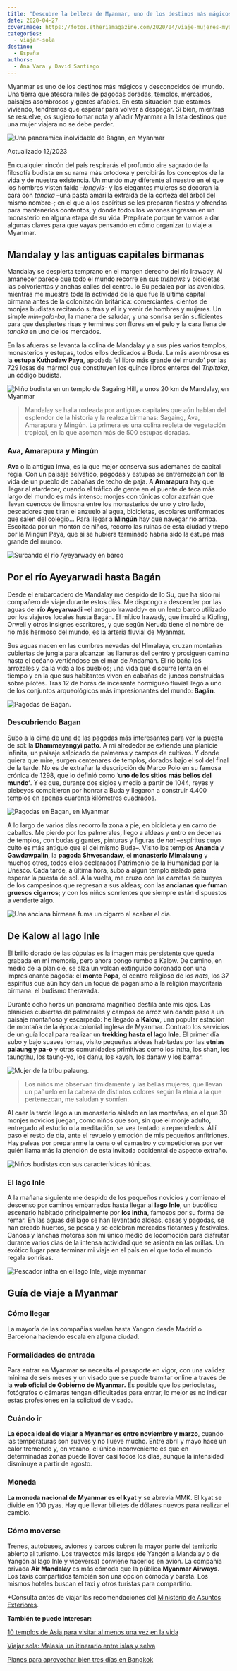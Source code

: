 ```yaml
---
title: "Descubre la belleza de Myanmar, uno de los destinos más mágicos del mundo"
date: 2020-04-27
coverImage: https://fotos.etheriamagazine.com/2020/04/viaje-mujeres-myanmar-bagan.jpg
categories: 
  - viajar-sola
destino: 
  - España
authors: 
  - Ana Vara y David Santiago
---
```


Myanmar es uno de los destinos más mágicos y desconocidos del mundo. Una tierra que 
atesora miles de pagodas doradas, templos, mercados, paisajes asombrosos y gentes 
afables. En esta situación que estamos viviendo, tendremos que esperar para volver a 
despegar. Si bien, mientras se resuelve, os sugiero tomar nota y añadir Myanmar a la 
lista destinos que una mujer viajera no se debe perder. 

![Una panorámica inolvidable de Bagan, en Myanmar](https://fotos.etheriamagazine.com/2020/04/viaje-mujeres-myanmar-bagan.jpg "Una panorámica inolvidable de Bagan. © David Santiago")

Actualizado 12/2023 

En cualquier rincón del país respirarás el profundo aire sagrado de la filosofía budista 
en su rama más ortodoxa y percibirás los conceptos de la vida y de nuestra existencia. 
Un mundo muy diferente al nuestro en el que los hombres visten falda –_longyis–_ y las 
elegantes mujeres se decoran la cara con _tanaka_ –una pasta amarilla extraída de la 
corteza del árbol del mismo nombre–; en el que a los espíritus se les preparan fiestas y 
ofrendas para mantenerlos contentos, y donde todos los varones ingresan en un monasterio 
en alguna etapa de su vida. Prepárate porque te vamos a dar algunas claves para que 
vayas pensando en cómo organizar tu viaje a Myanmar. 

## Mandalay y las antiguas capitales birmanas

Mandalay se despierta temprano en el margen derecho del río Irawady. Al amanecer parece 
que todo el mundo recorre en sus _trishaws_ y bicicletas las polvorientas y anchas 
calles del centro. Io Su pedalea por las avenidas, mientras me muestra toda la actividad 
de la que fue la última capital birmana antes de la colonización británica: 
comerciantes, cientos de monjes budistas recitando sutras y el ir y venir de hombres y 
mujeres. Un simple _min-gala-ba_, la manera de saludar, y una sonrisa serán suficientes 
para que despiertes risas y termines con flores en el pelo y la cara llena de _tanaka_ 
en uno de los mercados. 

En las afueras se levanta la colina de Mandalay y a sus pies varios templos, monasterios 
y estupas, todos ellos dedicados a Buda. La más asombrosa es la **estupa Kuthodaw 
Paya**, apodada ‘el libro más grande del mundo’ por las 729 losas de mármol que 
constituyen los quince libros enteros del _Tripitaka_, un código budista. 

![Niño budista en un templo de Sagaing Hill, a unos 20 km de Mandalay, en Myanmar](https://fotos.etheriamagazine.com/2020/04/viaje-myanmar-sagaing-hill-mandalay.jpg "Niño budista en un templo de Sagaing Hill, a unos 20 km de Mandalay. © David Santiago")

> Mandalay se halla rodeada por antiguas capitales que aún hablan del esplendor de la 
> historia y la realeza birmanas: Sagaing, Ava, Amarapura y Mingún. La primera es una 
> colina repleta de vegetación tropical, en la que asoman más de 500 estupas doradas. 

### Ava, Amarapura y Mingún

**Ava** o la antigua Inwa, es la que mejor conserva sus ademanes de capital regia. Con 
un paisaje selvático, pagodas y estupas se entremezclan con la vida de un pueblo de 
cabañas de techo de paja. A **Amarapura** hay que llegar al atardecer, cuando el tráfico 
de gente en el puente de teca más largo del mundo es más intenso: monjes con túnicas 
color azafrán que llevan cuencos de limosna entre los monasterios de uno y otro lado, 
pescadores que tiran el anzuelo al agua, bicicletas, escolares uniformados que salen del 
colegio… Para llegar a **Mingún** hay que navegar río arriba. Escoltada por un montón de 
niños, recorro las ruinas de esta ciudad y trepo por la Mingún Paya, que si se hubiera 
terminado habría sido la estupa más grande del mundo. 

![Surcando el río Ayeyarwady en barco](https://fotos.etheriamagazine.com/2020/04/viaje-mujeres-ayeyarwady.jpg "Surcando el río Ayeyarwady. © David Santiago")

## Por el río Ayeyarwadi hasta Bagán

Desde el embarcadero de Mandalay me despido de Io Su, que ha sido mi compañero de viaje 
durante estos días. Me dispongo a descender por las aguas del **río Ayeyarwadi** –el 
antiguo Irawaddy- en un lento barco utilizado por los viajeros locales hasta Bagán. El 
mítico Irawady, que inspiró a Kipling, Orwell y otros insignes escritores, y que según 
Neruda tiene el nombre de río más hermoso del mundo, es la arteria fluvial de Myanmar. 

Sus aguas nacen en las cumbres nevadas del Himalaya, cruzan montañas cubiertas de jungla 
para alcanzar las llanuras del centro y prosiguen camino hasta el océano vertiéndose en 
el mar de Andamán. El río baña los arrozales y da la vida a los pueblos; una vida que 
discurre lenta en el tiempo y en la que sus habitantes viven en cabañas de juncos 
construidas sobre pilotes. Tras 12 de horas de incesante hormigueo fluvial llego a uno 
de los conjuntos arqueológicos más impresionantes del mundo: **Bagán**. 

![Pagodas de Bagan.](https://fotos.etheriamagazine.com/2020/04/viaje-mujeres-myanmar-Burma-templos.jpg "Pagodas de Bagan. © David Santiago")

### Descubriendo Bagan

Subo a la cima de una de las pagodas más interesantes para ver la puesta de sol: la 
**Dhammayangyi patto**. A mi alrededor se extiende una planicie infinita, un paisaje 
salpicado de palmeras y campos de cultivos. Y donde quiera que mire, surgen centenares 
de templos, dorados bajo el sol del final de la tarde. No es de extrañar la descripción 
de Marco Polo en su famosa crónica de 1298, que lo definió como ‘**uno de los sitios más 
bellos del mundo’**. Y es que, durante dos siglos y medio a partir de 1044, reyes y 
plebeyos compitieron por honrar a Buda y llegaron a construir 4.400 templos en apenas 
cuarenta kilómetros cuadrados. 

![Pagodas en Bagan, en Myanmar](https://fotos.etheriamagazine.com/2020/04/viaje-mujeres-myanmar-pagodas-estupas-pagan.jpg "Pagodas en Bagan, en Myanmar. © David Santiago")

A lo largo de varios días recorro la zona a pie, en bicicleta y en carro de caballos. Me 
pierdo por los palmerales, llego a aldeas y entro en decenas de templos, con budas 
gigantes, pinturas y figuras de _nat_ –espíritus cuyo culto es más antiguo que el del 
mismo Buda–. Visito los templos **Ananda** y **Gawdawpalin**, la **pagoda Shwesandaw**, 
el **monasterio Mimalaung** y muchos otros, todos ellos declarados Patrimonio de la 
Humanidad por la Unesco. Cada tarde, a última hora, subo a algún templo aislado para 
esperar la puesta de sol. A la vuelta, me cruzo con las carretas de bueyes de los 
campesinos que regresan a sus aldeas; con las **ancianas que fuman gruesos cigarros**; y 
con los niños sonrientes que siempre están dispuestos a venderte algo. 

![Una anciana birmana fuma un cigarro al acabar el día.](https://fotos.etheriamagazine.com/2020/04/viaje-mujeres-myanmar-birmana-fumando-pagan.jpg "Una anciana birmana fuma un cigarro al acabar el día. © David Santiago")

## De Kalow al lago Inle

El brillo dorado de las cúpulas es la imagen más persistente que queda grabada en mi 
memoria, pero ahora pongo rumbo a Kalow. De camino, en medio de la planicie, se alza un 
volcán extinguido coronado con una impresionante pagoda: el **monte Popa**, el centro 
religioso de los _nats_, los 37 espíritus que aún hoy dan un toque de paganismo a la 
religión mayoritaria birmana: el budismo theravada. 

Durante ocho horas un panorama magnífico desfila ante mis ojos. Las planicies cubiertas 
de palmerales y campos de arroz van dando paso a un paisaje montañoso y escarpado: he 
llegado a **Kalow**, una popular estación de montaña de la época colonial inglesa de 
Myanmar. Contrato los servicios de un guía local para realizar un **trekking hasta el 
lago Inle**. El primer día subo y bajo suaves lomas, visito pequeñas aldeas habitadas 
por las **etnias palaung y pa-o** y otras comunidades primitivas como los intha, los 
shan, los taungthu, los taung-yo, los danu, los kayah, los danaw y los bamar. 

![Mujer de la tribu palaung.](https://fotos.etheriamagazine.com/2020/04/viaje-mujeres-myanmar-burma-mujer-jirafa.jpg "Mujer de la tribu palaung. © David Santiago")

> Los niños me observan tímidamente y las bellas mujeres, que llevan un pañuelo en la 
> cabeza de distintos colores según la etnia a la que pertenezcan, me saludan y sonríen. 

Al caer la tarde llego a un monasterio aislado en las montañas, en el que 30 monjes 
novicios juegan, como niños que son, sin que el monje adulto, entregado al estudio o la 
meditación, se vea tentado a reprenderlos. Allí paso el resto de día, ante el revuelo y 
emoción de mis pequeños anfitriones. Hay peleas por prepararme la cena o el camastro y 
competiciones por ver quién llama más la atención de esta invitada occidental de aspecto 
extraño. 

![Niños budistas con sus características túnicas.](https://fotos.etheriamagazine.com/2020/04/myanmar-ninos-budistas.jpg "Niños budistas con sus características túnicas. © David Santiago")

### El lago Inle

A la mañana siguiente me despido de los pequeños novicios y comienzo el descenso por 
caminos embarrados hasta llegar al **lago Inle**, un bucólico escenario habitado 
principalmente por **los intha**, famosos por su forma de remar. En las aguas del lago 
se han levantado aldeas, casas y pagodas, se han creado huertos, se pesca y se celebran 
mercados flotantes y festivales. Canoas y lanchas motoras son mi único medio de 
locomoción para disfrutar durante varios días de la intensa actividad que se asienta en 
las orillas. Un exótico lugar para terminar mi viaje en el país en el que todo el mundo 
regala sonrisas. 

![Pescador intha en el lago Inle, viaje myanmar](https://fotos.etheriamagazine.com/2020/04/viaje-mujeres-myanmar-burma-arrozales.jpg "Pescador intha en el lago Inle.")

## Guía de viaje a Myanmar

### Cómo llegar

La mayoría de las compañías vuelan hasta Yangon desde Madrid o Barcelona haciendo escala 
en alguna ciudad. 

### Formalidades de entrada

Para entrar en Myanmar se necesita el pasaporte en vigor, con una validez mínima de seis 
meses y un visado que se puede tramitar online a través de la **web oficial de Gobierno 
de Myanmar.** Es posible que los periodistas, fotógrafos o cámaras tengan dificultades 
para entrar, lo mejor es no indicar estas profesiones en la solicitud de visado. 

### Cuándo ir

**La época ideal de viajar a Myanmar es entre noviembre y marzo**, cuando las 
temperaturas son suaves y no llueve mucho. Entre abril y mayo hace un calor tremendo y, 
en verano, el único inconveniente es que en determinadas zonas puede llover casi todos 
los días, aunque la intensidad disminuye a partir de agosto. 

### Moneda

**La moneda nacional de Myanmar es el kyat** y se abrevia MMK. El kyat se divide en 100 
pyas. Hay que llevar billetes de dólares nuevos para realizar el cambio. 

### Cómo moverse

Trenes, autobuses, aviones y barcos cubren la mayor parte del territorio abierto al 
turismo. Los trayectos más largos (de Yangón a Mandalay o de Yangón al lago Inle y 
viceversa) conviene hacerlos en avión. La compañía privada **Air Mandalay** es más 
cómoda que la pública **Myanmar Airways**. Los taxis compartidos también son una opción 
cómoda y barata. Los mismos hoteles buscan el taxi y otros turistas para compartirlo. 

\*Consulta antes de viajar las recomendaciones del [Ministerio de Asuntos 
Exteriores](https://www.exteriores.gob.es/es/ServiciosAlCiudadano/Paginas/Detalle-recomendaciones-de-viaje.aspx?trc=myanmar). 

**También te puede interesar:** 

[10 templos de Asia para visitar al menos una vez en la 
vida](https://etheriamagazine.com/2019/05/03/10-templos-no-debes-perderte-viaje-asia/) 

[Viajar sola: Malasia, un itinerario entre islas y 
selva](https://etheriamagazine.com/2019/04/12/viajar-sola-malasia-pulau-tioman-perhentian/) 

[Planes para aprovechar bien tres días en 
Bangkok](https://etheriamagazine.com/2021/05/29/tres-dias-en-bangkok-que-hacer/)
